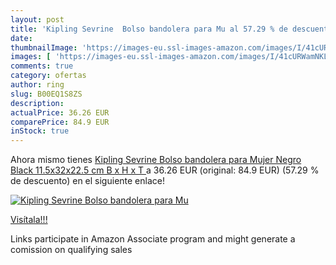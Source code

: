 ```yaml
---
layout: post
title: 'Kipling Sevrine  Bolso bandolera para Mu al 57.29 % de descuento'
date: 
thumbnailImage: 'https://images-eu.ssl-images-amazon.com/images/I/41cURWamNKL._SL200_.jpg'
images: [ 'https://images-eu.ssl-images-amazon.com/images/I/41cURWamNKL._SL200_.jpg' ]
comments: true
category: ofertas
author: ring
slug: B00EQ1S8ZS
description:
actualPrice: 36.26 EUR
comparePrice: 84.9 EUR
inStock: true
---
```


Ahora mismo tienes [Kipling Sevrine  Bolso bandolera para Mujer  Negro  Black   11.5x32x22.5 cm  B x H x T ](https://www.amazon.es/dp/B00EQ1S8ZS/?tag=tolees-21) a 36.26 EUR (original: 84.9 EUR) (57.29 %  de descuento) en el siguiente enlace!

[![Kipling Sevrine  Bolso bandolera para Mu](https://images-eu.ssl-images-amazon.com/images/I/41cURWamNKL._SL200_.jpg)](https://www.amazon.es/dp/B00EQ1S8ZS/?tag=tolees-21)

[Visítala!!!](https://www.amazon.es/dp/B00EQ1S8ZS/?tag=tolees-21)

Links participate in Amazon Associate program and might generate a comission on qualifying sales
